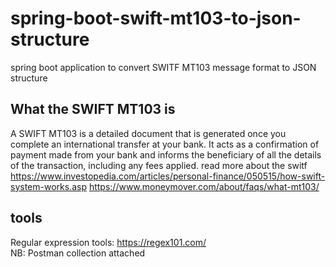 # spring-boot-swift-mt103-to-json-structure
spring boot application to convert SWITF MT103 message format to JSON structure

## What the SWIFT MT103 is
A SWIFT MT103 is a detailed document that is generated once you complete an international transfer at your bank. 
It acts as a confirmation of payment made from your bank and informs the beneficiary of all the details of the transaction, including any fees applied.
read more about the switf
https://www.investopedia.com/articles/personal-finance/050515/how-swift-system-works.asp
https://www.moneymover.com/about/faqs/what-mt103/

## tools
 Regular expression tools: https://regex101.com/  
NB: Postman collection attached

 